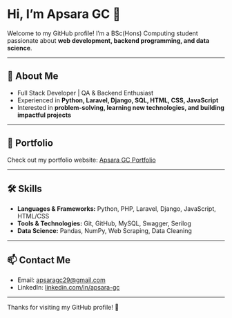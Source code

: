 # Hi, I’m Apsara GC 👋

Welcome to my GitHub profile! I’m a BSc(Hons) Computing student passionate about **web development, backend programming, and data science**.

---

## 💼 About Me
- Full Stack Developer | QA & Backend Enthusiast  
- Experienced in **Python, Laravel, Django, SQL, HTML, CSS, JavaScript**  
- Interested in **problem-solving, learning new technologies, and building impactful projects**

---

## 🔗 Portfolio
Check out my portfolio website: [Apsara GC Portfolio](https://apsaragc.github.io/Apsara-GC/)

---

## 🛠 Skills
- **Languages & Frameworks:** Python, PHP, Laravel, Django, JavaScript, HTML/CSS  
- **Tools & Technologies:** Git, GitHub, MySQL, Swagger, Serilog  
- **Data Science:** Pandas, NumPy, Web Scraping, Data Cleaning

---

## 📫 Contact Me
- Email: [apsaragc29@gmail.com](mailto:apsaragc29@gmail.com)  
- LinkedIn: [linkedin.com/in/apsara-gc](https://www.linkedin.com/in/apsara-gc/)

---

Thanks for visiting my GitHub profile! 🚀
